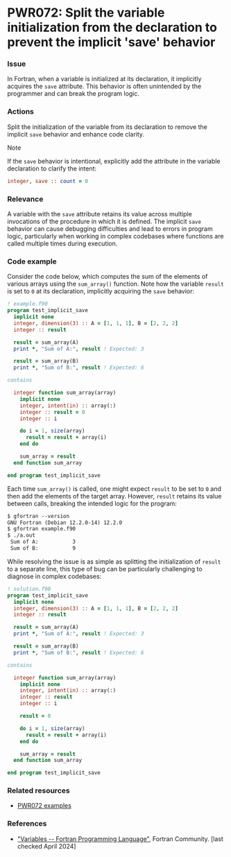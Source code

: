 # PWR072: Split the variable initialization from the declaration to prevent the implicit 'save' behavior

### Issue

In Fortran, when a variable is initialized at its declaration, it implicitly
acquires the `save` attribute. This behavior is often unintended by the
programmer and can break the program logic.

### Actions

Split the initialization of the variable from its declaration to remove the
implicit `save` behavior and enhance code clarity.

> [!NOTE]
> If the `save` behavior is intentional, explicitly add the attribute in the
> variable declaration to clarify the intent:
>
> ```fortran
> integer, save :: count = 0
> ```

### Relevance

A variable with the `save` attribute retains its value across multiple
invocations of the procedure in which it is defined. The implicit `save`
behavior can cause debugging difficulties and lead to errors in program logic,
particularly when working in complex codebases where functions are called
multiple times during execution.

### Code example

Consider the code below, which computes the sum of the elements of various
arrays using the `sum_array()` function. Note how the variable `result` is set
to `0` at its declaration, implicitly acquiring the `save` behavior:

```fortran
! example.f90
program test_implicit_save
  implicit none
  integer, dimension(3) :: A = [1, 1, 1], B = [2, 2, 2]
  integer :: result

  result = sum_array(A)
  print *, "Sum of A:", result ! Expected: 3

  result = sum_array(B)
  print *, "Sum of B:", result ! Expected: 6

contains

  integer function sum_array(array)
    implicit none
    integer, intent(in) :: array(:)
    integer :: result = 0
    integer :: i

    do i = 1, size(array)
      result = result + array(i)
    end do

    sum_array = result
  end function sum_array

end program test_implicit_save
```

Each time `sum_array()` is called, one might expect `result` to be set to `0`
and then add the elements of the target array. However, `result` retains its
value between calls, breaking the intended logic for the program:

```txt
$ gfortran --version
GNU Fortran (Debian 12.2.0-14) 12.2.0
$ gfortran example.f90
$ ./a.out
 Sum of A:           3
 Sum of B:           9
```

While resolving the issue is as simple as splitting the initialization of
`result` to a separate line, this type of bug can be particularly challenging
to diagnose in complex codebases:

```fortran
! solution.f90
program test_implicit_save
  implicit none
  integer, dimension(3) :: A = [1, 1, 1], B = [2, 2, 2]
  integer :: result

  result = sum_array(A)
  print *, "Sum of A:", result ! Expected: 3

  result = sum_array(B)
  print *, "Sum of B:", result ! Expected: 6

contains

  integer function sum_array(array)
    implicit none
    integer, intent(in) :: array(:)
    integer :: result
    integer :: i

    result = 0

    do i = 1, size(array)
      result = result + array(i)
    end do

    sum_array = result
  end function sum_array

end program test_implicit_save
```

### Related resources

* [PWR072 examples](https://github.com/codee-com/open-catalog/tree/main/Checks/PWR072/)

### References

* ["Variables -- Fortran Programming
Language"](https://fortran-lang.org/en/learn/quickstart/variables/), Fortran
Community. [last checked April 2024]
